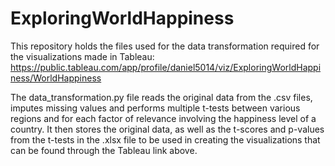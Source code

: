 # ExploringWorldHappiness
This repository holds the files used for the data transformation required for the visualizations made in Tableau: 
https://public.tableau.com/app/profile/daniel5014/viz/ExploringWorldHappiness/WorldHappiness

The data_transformation.py file reads the original data from the .csv files, imputes missing values and performs multiple t-tests between various regions and for each factor of relevance involving the happiness level of a country. It then stores the original data, as well as the t-scores and p-values from the t-tests in the .xlsx file to be used in creating the visualizations that can be found through the Tableau link above.
